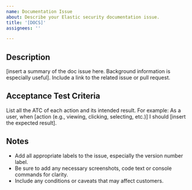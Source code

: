 ```yaml
---
name: Documentation Issue
about: Describe your Elastic security documentation issue.
title: '[DOCS]'
assignees: ''

---
```


## Description 

[insert a summary of the doc issue here. Background information is especially useful]. Include a link to the related issue or pull request. 

## Acceptance Test Criteria

List all the ATC of each action and its intended result. 
For example: As a user, when [action (e.g., viewing, clicking, selecting, etc.)] I should [insert the expected result]. 
 

## Notes

- Add all appropriate labels to the issue, especially the version number label. 
- Be sure to add any necessary screenshots, code text or console commands for clarity. 
- Include any conditions or caveats that may affect customers.
